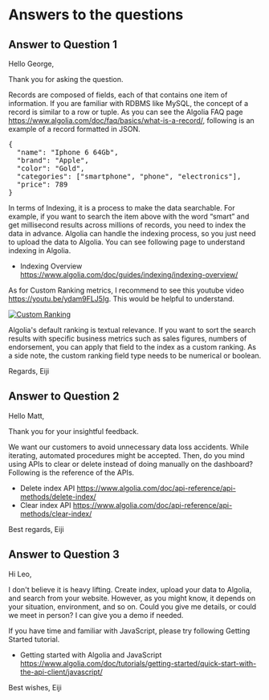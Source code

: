 Answers to the questions
====

## Answer to Question 1
Hello George,

Thank you for asking the question. 

Records are composed of fields, each of that contains one item of information. If you are familiar with RDBMS like MySQL, the concept of a record is similar to a row or tuple. As you can see the Algolia FAQ page https://www.algolia.com/doc/faq/basics/what-is-a-record/, following is an example of a record formatted in JSON.
<pre>
{
  "name": "Iphone 6 64Gb",
  "brand": "Apple",
  "color": "Gold",
  "categories": ["smartphone", "phone", "electronics"],
  "price": 789
}
</pre>

In terms of Indexing, it is a process to make the data searchable. For example, if you want to search the item above with the word “smart” and get millisecond results across millions of records, you need to index the data in advance. Algolia can handle the indexing process, so you just need to upload the data to Algolia. You can see following page to understand indexing in Algolia.
- Indexing Overview https://www.algolia.com/doc/guides/indexing/indexing-overview/ 

As for Custom Ranking metrics, I recommend to see this youtube video https://youtu.be/ydam9FLJ5Ig. This would be helpful to understand.

[![Custom Ranking](http://img.youtube.com/vi/ydam9FLJ5Ig/0.jpg)](http://www.youtube.com/watch?v=ydam9FLJ5Ig)

Algolia's default ranking is textual relevance. If you want to sort the search results with specific business metrics such as sales figures, numbers of endorsement, you can apply that field to the index as a custom ranking. As a side note, the custom ranking field type needs to be numerical or boolean.

Regards,
Eiji

## Answer to Question 2
Hello Matt,

Thank you for your insightful feedback.

We want our customers to avoid unnecessary data loss accidents. While iterating, automated procedures might be accepted. Then, do you mind using APIs to clear or delete instead of doing manually on the dashboard? Following is the reference of the APIs.

- Delete index API https://www.algolia.com/doc/api-reference/api-methods/delete-index/ 
- Clear index API https://www.algolia.com/doc/api-reference/api-methods/clear-index/

Best regards,
Eiji

## Answer to Question 3
Hi Leo,

I don't believe it is heavy lifting. Create index, upload your data to Algolia, and search from your website. However, as you might know, it depends on your situation, environment, and so on. Could you give me details, or could we meet in person? I can give you a demo if needed. 

If you have time and familiar with JavaScript, please try following Getting Started tutorial. 

- Getting started with Algolia and JavaScript https://www.algolia.com/doc/tutorials/getting-started/quick-start-with-the-api-client/javascript/

Best wishes,
Eiji
